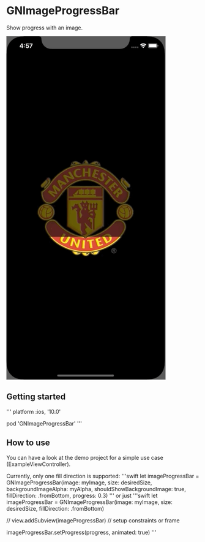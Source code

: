 # GNImageProgressBar

Show progress with an image.

![](imageProgress.gif)


## Getting started
'''
platform :ios, '10.0'

pod 'GNImageProgressBar'
'''

## How to use

You can have a look at the demo project for a simple use case (ExampleViewController).

Currently, only one fill direction is supported:
'''swift
let imageProgressBar = GNImageProgressBar(image: myImage, size: desiredSize, backgroundImageAlpha: myAlpha, shouldShowBackgroundImage: true, fillDirection: .fromBottom, progress: 0.3)
'''
or just
'''swift
let imageProgressBar = GNImageProgressBar(image: myImage, size: desiredSize, fillDirection: .fromBottom)

// view.addSubview(imageProgressBar)
// setup constraints or frame

imageProgressBar.setProgress(progress, animated: true)
'''


